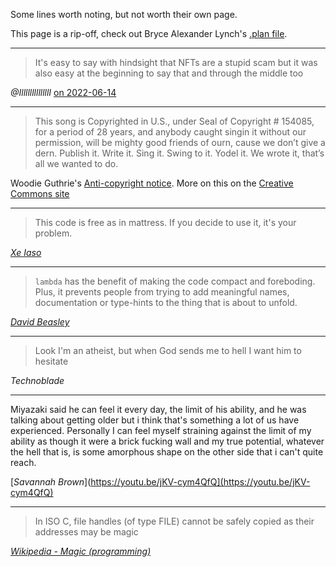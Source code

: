 Some lines worth noting, but not worth their own page. 

This page is a rip-off, check out Bryce Alexander Lynch's [.plan file](https://drwho.virtadpt.net/drwho.plan).

---

>It's easy to say with hindsight that NFTs are a stupid scam but it was also easy at the beginning to say that and through the middle too

<cite>@IlllllllllllllI</cite> [on 2022-06-14](https://twitter.com/IlllllllllllllI/status/1536632345972944897) 

---

>This song is Copyrighted in U.S., under Seal of Copyright # 154085, for a period of 28 years, and anybody caught singin it without our permission, will be mighty good friends of ourn, cause we don’t give a dern. Publish it. Write it. Sing it. Swing to it. Yodel it. We wrote it, that’s all we wanted to do.  

Woodie Guthrie's [Anti-copyright notice](https://en.wikipedia.org/wiki/Anti-copyright_notice).  More on this on the [Creative Commons site](https://creativecommons.org/2004/04/05/woodyguthriefreeculture/)

---

>This code is free as in mattress. If you decide to use it, it's your problem.

[<cite>Xe Iaso</cite>](](https://xeiaso.net/blog/GraphicalEmoji))

---

>`lambda` has the benefit of making the code compact and foreboding. Plus, it prevents people from trying to add meaningful names, documentation or type-hints to the thing that is about to unfold.

[<cite>David Beasley</cite>](https://github.com/dabeaz/blog/blob/main/2023/three-problems.md)

---

>Look I'm an atheist, but when God sends me to hell I want him to hesitate

<cite>Technoblade</cite>

---

Miyazaki said he can feel it every day, the limit of his ability, and he was talking about getting older but i think that's something a lot of us have experienced. Personally I can feel myself straining against the limit of my ability as though it were a brick fucking wall and my true potential, whatever the hell that is, is some amorphous shape on the other side that i can't quite reach.

[<cite>Savannah Brown</cite>](https://youtu.be/jKV-cym4QfQ](https://youtu.be/jKV-cym4QfQ)

---

>In ISO C, file handles (of type FILE) cannot be safely copied as their addresses may be magic

[<cite>Wikipedia - Magic (programming)</cite>](https://en.wikipedia.org/wiki/Magic_(programming))